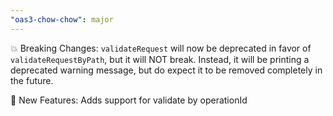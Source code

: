 ```yaml
---
"oas3-chow-chow": major
---
```


💥 Breaking Changes:
`validateRequest` will now be deprecated in favor of `validateRequestByPath`, but it will NOT break. Instead, it will be printing a deprecated warning message, but do expect it to be removed completely in the future.

🎁 New Features:
Adds support for validate by operationId
